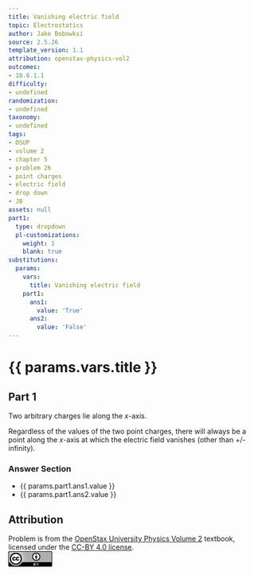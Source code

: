 ```yaml
---
title: Vanishing electric field
topic: Electrostatics
author: Jake Bobowksi
source: 2.5.26
template_version: 1.1
attribution: openstax-physics-vol2
outcomes:
- 18.6.1.1
difficulty:
- undefined
randomization:
- undefined
taxonomy:
- undefined
tags:
- OSUP
- volume 2
- chapter 5
- problem 26
- point charges
- electric field
- drop down
- JB
assets: null
part1:
  type: dropdown
  pl-customizations:
    weight: 1
    blank: true
substitutions:
  params:
    vars:
      title: Vanishing electric field
    part1:
      ans1:
        value: 'True'
      ans2:
        value: 'False'
---
```

# {{ params.vars.title }}
## Part 1

Two arbitrary charges lie along the $x$-axis.

Regardless of the values of the two point charges, there will always be a point along the $x$-axis at which the electric field vanishes (other than +/- infinity).

### Answer Section

- {{ params.part1.ans1.value }}
- {{ params.part1.ans2.value }}

## Attribution

Problem is from the [OpenStax University Physics Volume 2](https://openstax.org/details/books/university-physics-volume-2) textbook, licensed under the [CC-BY 4.0 license](https://creativecommons.org/licenses/by/4.0/).<br>![Image representing the Creative Commons 4.0 BY license.](https://raw.githubusercontent.com/firasm/bits/master/by.png)